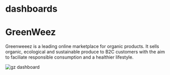 # dashboards

# GreenWeez
Greenweeez is a leading online marketplace for organic products.
It sells organic, ecological and sustainable produce to B2C customers with the aim to faciliate responsible consumption and a healthier lifestyle.

![gz dashboard](https://github.com/user-attachments/assets/b709b15a-ec7a-4efc-8655-6bb85ce23f78)
